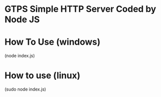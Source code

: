 # GTPS Simple HTTP Server Coded by Node JS

# How To Use (windows)
(node index.js)

# How to use (linux)
(sudo node index.js)


